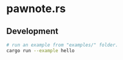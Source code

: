 # pawnote.rs

## Development

```bash
# run an example from "examples/" folder.
cargo run --example hello
```

